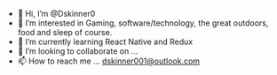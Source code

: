 - 👋 Hi, I’m @Dskinner0
- 👀 I’m interested in Gaming, software/technology, the great outdoors, food and sleep of course.
- 🌱 I’m currently learning React Native and Redux
- 💞️ I’m looking to collaborate on ... 
- 📫 How to reach me ... dskinner001@outlook.com

<!---
Dskinner0/Dskinner0 is a ✨ special ✨ repository because its `README.md` (this file) appears on your GitHub profile.
You can click the Preview link to take a look at your changes.
--->
